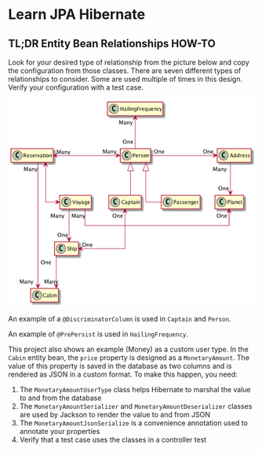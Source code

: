 Learn JPA Hibernate
===================

## TL;DR Entity Bean Relationships HOW-TO

Look for your desired type of relationship from the picture below and copy the
configuration from those classes. There are seven different types of relationships 
to consider. Some are used multiple of times in this design. Verify your configuration
with a test case.

![alt text](../docs/images/model.png "Class Diagram")

An example of a `@DiscriminatorColumn` is used in `Captain` and `Person`.

An example of `@PrePersist` is used in `HailingFrequency`.

This project also shows an example (Money) as a custom user type. In the `Cabin` entity 
bean, the `price` property is designed as a `MonetaryAmount`. The value of this property
is saved in the database as two columns and is rendered as JSON in a custom format. 
To make this happen, you need:

1. The `MonetaryAmountUserType` class helps Hibernate to marshal the value to and from 
   the database
2. The `MonetaryAmountSerializer` and `MonetaryAmountDeserializer` classes are used 
   by Jackson to render the value to and from JSON
3. The `MonetaryAmountJsonSerialize` is a convenience annotation used to annotate your
   properties
4. Verify that a test case uses the classes in a controller test